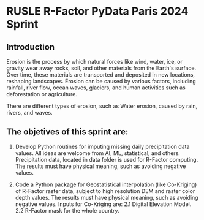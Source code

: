 # RUSLE R-Factor PyData Paris 2024 Sprint

## Introduction

Erosion is the process by which natural forces like wind, water, ice, or gravity wear away rocks, soil, and other materials from the Earth's surface. Over time, these materials are transported and deposited in new locations, reshaping landscapes. Erosion can be caused by various factors, including rainfall, river flow, ocean waves, glaciers, and human activities such as deforestation or agriculture.

There are different types of erosion, such as Water erosion, caused by rain, rivers, and waves.

## The objetives of this sprint are:

1. Develop Python routines for imputing missing daily precipitation data values. All ideas are welcome from AI, ML, statistical, and others. Precipitation data, located in data folder is used for R-Factor computing. The results must have physical meaning, such as avoiding negative values. 

2. Code a Python package for Geostatistical interpolation (like Co-Kriging) of R-Factor raster data, subject to high resolution DEM and raster color depth values. The results must have physical meaning, such as avoiding negative values. Inputs for Co-Kriging are:
  2.1 Digital Elevation Model.
  2.2 R-Factor mask for the whole country.

